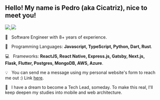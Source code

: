 ## Hello! My name is Pedro (aka Cicatriz), nice to meet you!

<p align="left">
  <a href="mailto:contato@cicatriz.dev" alt="Gmail " target="_blank" rel="noreferrer noopener">
    <img src="https://img.shields.io/badge/-Gmail-FF0000?style=flat-square&labelColor=FF0000&logo=gmail&logoColor=white&link=mailto:contato@cicatriz.dev" />
  </a>

  <a href="https://www.linkedin.com/in/pedro-c-mello/" alt="Linkedin" target="_blank" rel="noreferrer noopener">
    <img src="https://img.shields.io/badge/-Linkedin-0e76a8?style=flat-square&logo=Linkedin&logoColor=white&link=https://www.linkedin.com/in/pedro-c-mello/" />
  </a>
</p>  

<p align="left">
  💼 &nbsp; Software Engineer with 8+ years of experience.
</p>
<p align="left">
  🚀 &nbsp; Programming Languages: <strong>Javascript, TypeScript, Python, Dart, Rust</strong>.
</p>
<p align="left">
  💻 &nbsp; Frameworks: <strong>ReactJS, React Native, Express.js, Gatsby, Next.js, Flask, Flutter, Postgres, MongoDB, AWS, Azure</strong>.
</p>

<p align="left">
  💡 &nbsp; You can send me a message using my personal website's form to reach me out :) Link <a href="https://cicatriz.dev" alt="personal web site" target="_blank" rel="noreferrer noopener">here</a>.
</p>
<p align="left">
  🧭 &nbsp; I have a dream to become a Tech Lead, someday. To make this real, I'll keep deepen my studies into mobile and web architecture.
</p>  
